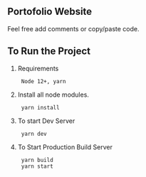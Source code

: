 ## Portofolio Website
Feel free add comments or copy/paste code.

## To Run the Project

1. Requirements
    
        Node 12+, yarn

2. Install all node modules.
    
        yarn install

3. To start Dev Server
        
        yarn dev

3. To Start Production Build Server
    
        yarn build
        yarn start
